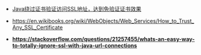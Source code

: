* [Java绕过证书验证访问SSL地址，达到免验证证书效果](https://ningyu1.github.io/site/post/53-ssl-cert-3/)

* https://en.wikibooks.org/wiki/WebObjects/Web_Services/How_to_Trust_Any_SSL_Certificate
* **https://stackoverflow.com/questions/21257455/whats-an-easy-way-to-totally-ignore-ssl-with-java-url-connections**
